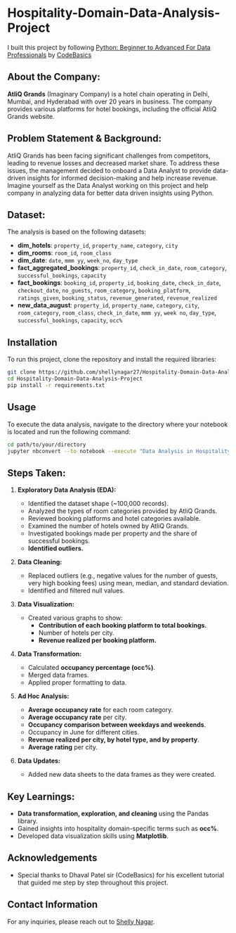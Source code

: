 # Hospitality-Domain-Data-Analysis-Project
I built this project by following [Python: Beginner to Advanced For Data Professionals](https://codebasics.io/courses/python-beginner-to-advanced) by [CodeBasics](https://codebasics.io/)

## About the Company:
**AtliQ Grands** (Imaginary Company) is a hotel chain operating in Delhi, Mumbai, and Hyderabad with over 20 years in business. The company provides various platforms for hotel bookings, including the official AtliQ Grands website.

## Problem Statement & Background:
AtliQ Grands has been facing significant challenges from competitors, leading to revenue losses and decreased market share. To address these issues, the management decided to onboard a Data Analyst to provide data-driven insights for informed decision-making and help increase revenue. </br>
Imagine yourself as the Data Analyst working on this project and help company in analyzing data for better data driven insights using Python.

## Dataset:
The analysis is based on the following datasets:

- **dim_hotels**: `property_id`, `property_name`, `category`, `city`
- **dim_rooms**: `room_id`, `room_class`
- **dim_date**: `date`, `mmm yy`, `week_no`, `day_type`
- **fact_aggregated_bookings**: `property_id`, `check_in_date`, `room_category`, `successful_bookings`, `capacity`
- **fact_bookings**: `booking_id`, `property_id`, `booking_date`, `check_in_date`, `checkout_date`, `no_guests`, `room_category`, `booking_platform`, `ratings_given`, `booking_status`, `revenue_generated`, `revenue_realized`
- **new_data_august**: `property_id`, `property_name`, `category`, `city`, `room_category`, `room_class`, `check_in_date`, `mmm yy`, `week no`, `day_type`, `successful_bookings`, `capacity`, `occ%`

## Installation
To run this project, clone the repository and install the required libraries:

```bash
git clone https://github.com/shellynagar27/Hospitality-Domain-Data-Analysis-Project.git
cd Hospitality-Domain-Data-Analysis-Project
pip install -r requirements.txt
```

## Usage
To execute the data analysis, navigate to the directory where your notebook is located and run the following command:
```bash
cd path/to/your/directory
jupyter nbconvert --to notebook --execute "Data Analysis in Hospitality Domain.ipynb"
```

## Steps Taken:

1. **Exploratory Data Analysis (EDA):**
   - Identified the dataset shape (~100,000 records).
   - Analyzed the types of room categories provided by AtliQ Grands.
   - Reviewed booking platforms and hotel categories available.
   - Examined the number of hotels owned by AtliQ Grands.
   - Investigated bookings made per property and the share of successful bookings.
   - **Identified outliers.**

2. **Data Cleaning:**
   - Replaced outliers (e.g., negative values for the number of guests, very high booking fees) using mean, median, and standard deviation.
   - Identified and filtered null values.

3. **Data Visualization:**
   - Created various graphs to show:
     - **Contribution of each booking platform to total bookings.**
     - Number of hotels per city.
     - **Revenue realized per booking platform.**

4. **Data Transformation:**
   - Calculated **occupancy percentage (occ%)**.
   - Merged data frames.
   - Applied proper formatting to data.

5. **Ad Hoc Analysis:**
   - **Average occupancy rate** for each room category.
   - **Average occupancy rate** per city.
   - **Occupancy comparison between weekdays and weekends**.
   - Occupancy in June for different cities.
   - **Revenue realized per city, by hotel type, and by property**.
   - **Average rating** per city.

6. **Data Updates:**
   - Added new data sheets to the data frames as they were created.

## Key Learnings:
- **Data transformation, exploration, and cleaning** using the Pandas library.
- Gained insights into hospitality domain-specific terms such as **occ%**.
- Developed data visualization skills using **Matplotlib**.

## Acknowledgements
- Special thanks to Dhaval Patel sir (CodeBasics) for his excellent tutorial that guided me step by step throughout this project. 

## Contact Information
For any inquiries, please reach out to [Shelly Nagar](mailto:shellynagar75@gmail.com).
